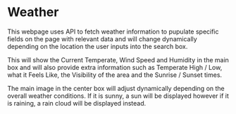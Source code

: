 # Weather
This webpage uses API to fetch weather information to pupulate specific fields on the page with relevant data and will change dynamically depending on the location the user inputs into the search box.

This will show the Current Temperate, Wind Speed and Humidity in the main box and will also provide extra information such as Temperate High / Low, what it Feels Like, the Visibility of the area and the Sunrise / Sunset times.

The main image in the center box will adjust dynamically depending on the overall weather conditions. If it is sunny, a sun will be displayed however if it is raining, a rain cloud will be displayed instead. 